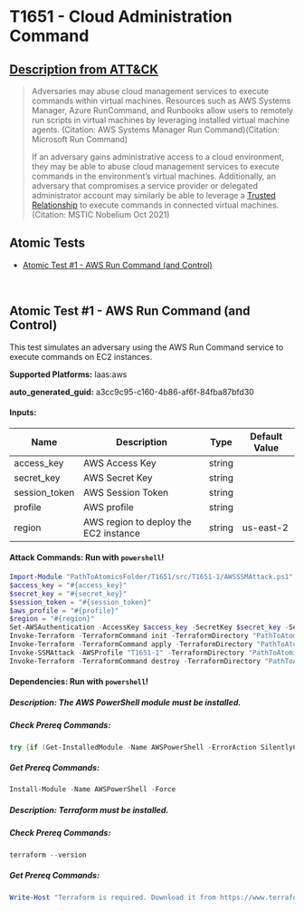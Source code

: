 # T1651 - Cloud Administration Command
## [Description from ATT&CK](https://attack.mitre.org/techniques/T1651)
<blockquote>Adversaries may abuse cloud management services to execute commands within virtual machines. Resources such as AWS Systems Manager, Azure RunCommand, and Runbooks allow users to remotely run scripts in virtual machines by leveraging installed virtual machine agents. (Citation: AWS Systems Manager Run Command)(Citation: Microsoft Run Command)

If an adversary gains administrative access to a cloud environment, they may be able to abuse cloud management services to execute commands in the environment’s virtual machines. Additionally, an adversary that compromises a service provider or delegated administrator account may similarly be able to leverage a [Trusted Relationship](https://attack.mitre.org/techniques/T1199) to execute commands in connected virtual machines.(Citation: MSTIC Nobelium Oct 2021)</blockquote>

## Atomic Tests

- [Atomic Test #1 - AWS Run Command (and Control)](#atomic-test-1---aws-run-command-and-control)


<br/>

## Atomic Test #1 - AWS Run Command (and Control)
This test simulates an adversary using the AWS Run Command service to execute commands on EC2 instances.

**Supported Platforms:** Iaas:aws


**auto_generated_guid:** a3cc9c95-c160-4b86-af6f-84fba87bfd30





#### Inputs:
| Name | Description | Type | Default Value |
|------|-------------|------|---------------|
| access_key | AWS Access Key | string | |
| secret_key | AWS Secret Key | string | |
| session_token | AWS Session Token | string | |
| profile | AWS profile | string | |
| region | AWS region to deploy the EC2 instance | string | us-east-2|


#### Attack Commands: Run with `powershell`! 


```powershell
Import-Module "PathToAtomicsFolder/T1651/src/T1651-1/AWSSSMAttack.ps1" -Force
$access_key = "#{access_key}"
$secret_key = "#{secret_key}"
$session_token = "#{session_token}"
$aws_profile = "#{profile}"
$region = "#{region}"
Set-AWSAuthentication -AccessKey $access_key -SecretKey $secret_key -SessionToken $session_token -AWSProfile $aws_profile -AWSRegion $region
Invoke-Terraform -TerraformCommand init -TerraformDirectory "PathToAtomicsFolder/T1651/src/T1651-1"
Invoke-Terraform -TerraformCommand apply -TerraformDirectory "PathToAtomicsFolder/T1651/src/T1651-1" -TerraformVariables @("profile=T1651-1", "region=$region")
Invoke-SSMAttack -AWSProfile "T1651-1" -TerraformDirectory "PathToAtomicsFolder/T1651/src/T1651-1"
Invoke-Terraform -TerraformCommand destroy -TerraformDirectory "PathToAtomicsFolder/T1651/src/T1651-1" -TerraformVariables @("profile=T1651-1", "region=$region")
```




#### Dependencies:  Run with `powershell`!
##### Description: The AWS PowerShell module must be installed.
##### Check Prereq Commands:
```powershell
try {if (Get-InstalledModule -Name AWSPowerShell -ErrorAction SilentlyContinue) {exit 0} else {exit 1}} catch {exit 1}
```
##### Get Prereq Commands:
```powershell
Install-Module -Name AWSPowerShell -Force
```
##### Description: Terraform must be installed.
##### Check Prereq Commands:
```powershell
terraform --version
```
##### Get Prereq Commands:
```powershell
Write-Host "Terraform is required. Download it from https://www.terraform.io/downloads.html"
```




<br/>
